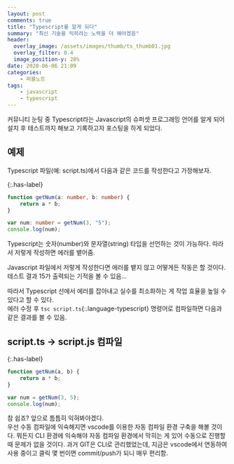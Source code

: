 ```yaml
---
layout: post
comments: true
title: "Typescript를 알게 되다"
summary: "최신 기술을 익히려는 노력을 더 해야겠음"
header:
  overlay_image: /assets/images/thumb/ts_thumb01.jpg
  overlay_filter: 0.4
  image_position-y: 28%
date: 2020-06-06 21:09
categories:
    - 퍼블노트
tags:
    - javascript
    - typescript
---
```

커뮤니티 눈팅 중 Typescript라는 Javascript의 슈퍼셋 프로그래밍 언어를 알게 되어 설치 후 테스트까지 해보고 기록하고자 포스팅을 하게 되었다.

## 예제

Typescript 파일(예: script.ts)에서 다음과 같은 코드를 작성한다고 가정해보자.

{:.has-label}
```typescript
function getNum(a: number, b: number) {
    return a * b;
}

var num: number = getNum(3, "5");
console.log(num);
```
Typescript는 숫자(number)와 문자열(string) 타입을 선언하는 것이 가능하다. 따라서 저렇게 작성하면 에러를 뱉어줌.

Javascript 파일에서 저렇게 작성한다면 에러를 뱉지 않고 어떻게든 작동은 할 것이다. 테스트 결과 15가 출력되는 기적을 볼 수 있음...

따라서 Typescript 선에서 에러를 잡아내고 실수를 최소화하는 게 작업 효율을 높일 수 있다고 할 수 있다.  
에러 수정 후 ```tsc script.ts```{:.language-typescript} 명령어로 컴파일하면 다음과 같은 결과를 볼 수 있음.

## script.ts &rarr; script.js 컴파일

{:.has-label}
```javascript
function getNum(a, b) {
    return a * b;
}

var num = getNum(3, 5);
console.log(num);
```

참 쉽죠? 앞으로 틈틈히 익혀봐야겠다.  
우선 수동 컴파일에 익숙해지면 vscode를 이용한 자동 컴파일 환경 구축을 해볼 것이다. 뭐든지 CLI 환경에 익숙해야 자동 컴파일 환경에서 막히는 게 있어 수동으로 진행할 때 문제가 없을 것이다. 과거 GIT은 CLI로 관리했었는데, 지금은 vscode에서 연동하여 사용 중이고 클릭 몇 번이면 commit/push가 되니 매우 편리함.